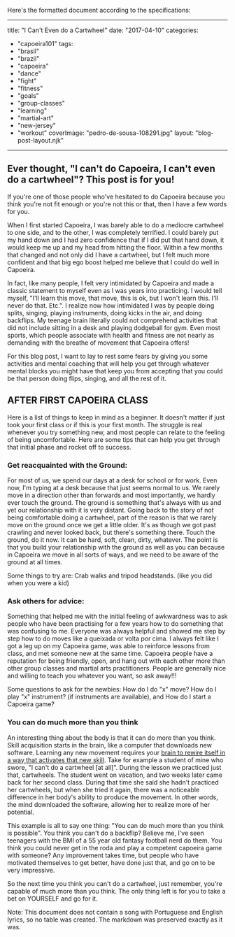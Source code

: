 Here's the formatted document according to the specifications:

---
title: "I Can't Even do a Cartwheel"
date: "2017-04-10"
categories: 
  - "capoeira101"
tags: 
  - "brasil"
  - "brazil"
  - "capoeira"
  - "dance"
  - "fight"
  - "fitness"
  - "goals"
  - "group-classes"
  - "learning"
  - "martial-art"
  - "new-jersey"
  - "workout"
coverImage: "pedro-de-sousa-108291.jpg"
layout: "blog-post-layout.njk"
---

## Ever thought, "I can't do Capoeira, I can't even do a cartwheel"? This post is for you!

If you're one of those people who've hesitated to do Capoeira because you think you're not fit enough or you're not this or that, then I have a few words for you. 

When I first started Capoeira, I was barely able to do a mediocre cartwheel to one side, and to the other, I was completely terrified. I could barely put my hand down and I had zero confidence that if I did put that hand down, it would keep me up and my head from hitting the floor. Within a few months that changed and not only did I have a cartwheel, but I felt much more confident and that big ego boost helped me believe that I could do well in Capoeira.

In fact, like many people, I felt very intimidated by Capoeira and made a classic statement to myself even as I was years into practicing. I would tell myself, "I'll learn this move, that move, this is ok, but I won't learn this. I'll never do that. Etc.". I realize now how intimidated I was by people doing splits, singing, playing instruments, doing kicks in the air, and doing backflips. My teenage brain literally could not comprehend activities that did not include sitting in a desk and playing dodgeball for gym. Even most sports, which people associate with health and fitness are not nearly as demanding with the breathe of movement that Capoeira offers!

For this blog post, I want to lay to rest some fears by giving you some activities and mental coaching that will help you get through whatever mental blocks you might have that keep you from accepting that you could be that person doing flips, singing, and all the rest of it.

## AFTER FIRST CAPOEIRA CLASS

Here is a list of things to keep in mind as a beginner. It doesn't matter if just took your first class or if this is your first month. The struggle is real whenever you try something new, and most people can relate to the feeling of being uncomfortable. Here are some tips that can help you get through that initial phase and rocket off to success.

### Get reacquainted with the Ground:

For most of us, we spend our days at a desk for school or for work. Even now, I'm typing at a desk because that just seems normal to us. We rarely move in a direction other than forwards and most importantly, we hardly ever touch the ground. The ground is something that's always with us and yet our relationship with it is very distant. Going back to the story of not being comfortable doing a cartwheel, part of the reason is that we rarely move on the ground once we get a little older. It's as though we got past crawling and never looked back, but there's something there. Touch the ground, do it now. It can be hard, soft, clean, dirty, whatever. The point is that you build your relationship with the ground as well as you can because in Capoeira we move in all sorts of ways, and we need to be aware of the ground at all times.

Some things to try are: Crab walks and tripod headstands. (like you did when you were a kid)

### Ask others for advice:

Something that helped me with the initial feeling of awkwardness was to ask people who have been practising for a few years how to do something that was confusing to me. Everyone was always helpful and showed me step by step how to do moves like a queixada or volta por cima. I always felt like I got a leg up on my Capoeira game, was able to reinforce lessons from class, and met someone new at the same time. Capoeira people have a reputation for being friendly, open, and hang out with each other more than other group classes and martial arts practitioners. People are generally nice and willing to teach you whatever you want, so ask away!!!

Some questions to ask for the newbies: How do I do "x" move? How do I play "x" instrument? (if instruments are available), and How do I start a Capoeira game?

### You can do much more than you think

An interesting thing about the body is that it can do more than you think. Skill acquisition starts in the brain, like a computer that downloads new software. Learning any new movement requires your [brain to rewire itself in a way that activates that new skill](https://gmb.io/motor-learning/). Take for example a student of mine who swore, "I can't do a cartwheel \[at all\]". During the lesson we practiced just that, cartwheels. The student went on vacation, and two weeks later came back for her second class. During that time she said she hadn't practiced her cartwheels, but when she tried it again, there was a noticeable difference in her body's ability to produce the movement. In other words, the mind downloaded the software, allowing her to realize more of her potential.

This example is all to say one thing: "You can do much more than you think is possible". You think you can't do a backflip? Believe me, I've seen teenagers with the BMI of a 55 year old fantasy football nerd do them. You think you could never get in the roda and play a competent capoeira game with someone? Any improvement takes time, but people who have motivated themselves to get better, have done just that, and go on to be very impressive.

So the next time you think you can't do a cartwheel, just remember, you're capable of much more than you think. The only thing left is for you to take a bet on YOURSELF and go for it.

Note: This document does not contain a song with Portuguese and English lyrics, so no table was created. The markdown was preserved exactly as it was.